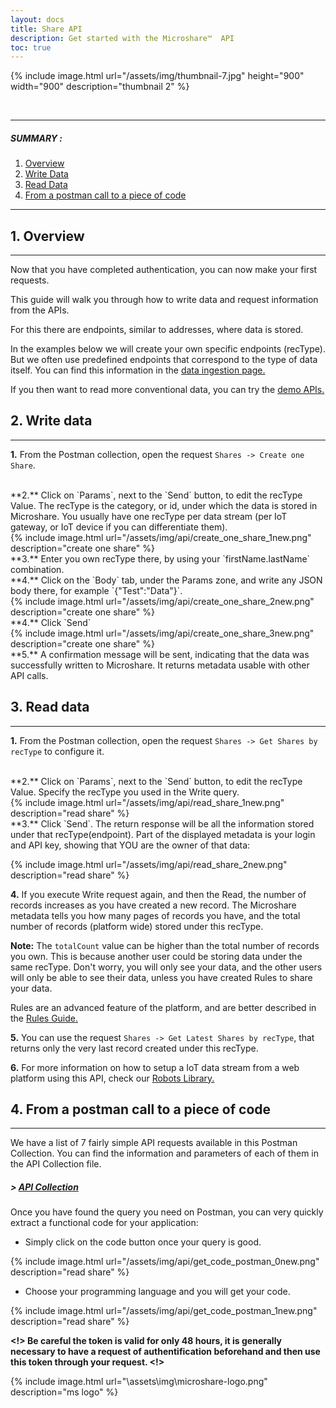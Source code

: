 ```yaml
---
layout: docs
title: Share API
description: Get started with the Microshare™  API 
toc: true
---
```







{% include image.html url="/assets/img/thumbnail-7.jpg" height="900" width="900" description="thumbnail 2" %}


<br>

---------------------------------------

##### SUMMARY : 

1. [Overview](./#1-overview)
2. [Write Data](./#2-write-data)
3. [Read Data](./#3-read-data)
4. [From a postman call to a piece of code](./#4-from-a-postman-call-to-a-piece-of-code)

---------------------------------------

## 1. Overview
---------------------------------------

Now that you have completed authentication, you can now make your first requests.

This guide will walk you through how to write data and request information from the APIs. 

For this there are endpoints, similar to addresses, where data is stored. 

In the examples below we will create your own specific endpoints (recType). But we often use predefined endpoints that correspond to the type of data itself. You can find this information in the [data ingestion page.](/docs/2/technical/microshare-platform-advanced/data-ingestion/)

If you then want to read more conventional data, you can try the [demo APIs.](/docs/2/technical/api/quick-start/#4-demo-api) 



## 2. Write data
---------------------------------------

**1.** From the Postman collection, open the request `Shares -> Create one Share`.

<br>
**2.** Click on `Params`, next to the `Send` button, to edit the recType Value. The recType is the category, or id, under which the data is stored in Microshare. You usually have one recType per data stream (per IoT gateway, or IoT device if you can differentiate them).

<br>
{% include image.html url="/assets/img/api/create_one_share_1new.png" description="create one share" %}

<br>
**3.** Enter you own recType there, by using your `firstName.lastName` combination.

<br>
**4.** Click on the `Body` tab, under the Params zone, and write any JSON body there, for example `{"Test":"Data"}`.

<br>
{% include image.html url="/assets/img/api/create_one_share_2new.png" description="create one share" %}

<br>
**4.** Click `Send`

<br>
{% include image.html url="/assets/img/api/create_one_share_3new.png" description="create one share" %}

<br>
**5.** A confirmation message will be sent, indicating that the data was successfully written to Microshare. It returns metadata usable with other API calls.



## 3. Read data
---------------------------------------

**1.** From the Postman collection, open the request `Shares -> Get Shares by recType` to configure it.

<br>
**2.** Click on `Params`, next to the `Send` button, to edit the recType Value. Specify the recType you used in the Write query.

<br>
{% include image.html url="/assets/img/api/read_share_1new.png" description="read share" %}

<br>
**3.** Click `Send`. The return response will be all the information stored under that recType(endpoint). Part of the displayed metadata is your login and API key, showing that YOU are the owner of that data:

{% include image.html url="/assets/img/api/read_share_2new.png" description="read share" %}

**4.** If you execute Write request again, and then the Read, the number of records increases as you have created a new record. The Microshare metadata tells you how many pages of records you have, and the total number of records (platform wide) stored under this recType.

**Note:** The `totalCount` value can be higher than the total number of records you own.  This is because another user could be storing data under the same recType. Don't worry, you will only see your data, and the other users will only be able to see their data, unless you have created Rules to share your data.

Rules are an advanced feature of the platform, and are better described in the [Rules Guide.](/docs/2/technical/microshare-platform/rules-guide)

**5.** You can use the request `Shares -> Get Latest Shares by recType`, that returns only the very last record created under this recType.

**6.** For more information on how to setup a IoT data stream from a web platform using this API, check our [Robots Library.](docs/2/technical/microshare-platform-advanced/robots-library/)



## 4. From a postman call to a piece of code
---------------------------------------

We have a list of 7 fairly simple API requests available in this Postman Collection. You can find the information and parameters of each of them in the API Collection file.

##### > [API Collection](../api-collection)

Once you have found the query you need on Postman, you can very quickly extract a functional code for your application: 

- Simply click on the code button once your query is good. 

{% include image.html url="/assets/img/api/get_code_postman_0new.png" description="read share" %}

- Choose your programming language and you will get your code. 

{% include image.html url="/assets/img/api/get_code_postman_1new.png" description="read share" %}


**<!> Be careful the token is valid for only 48 hours, it is generally necessary to have a request of authentification beforehand and then use this token through your request. <!>**

{% include image.html url="\assets\img\microshare-logo.png"  description="ms logo" %}